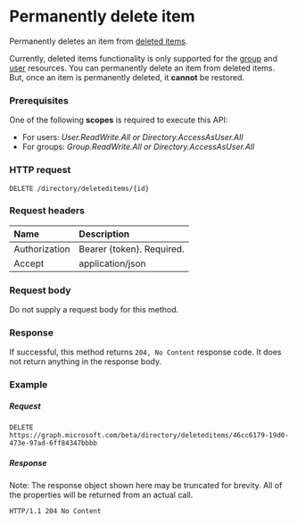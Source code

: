 # Permanently delete item

Permanently deletes an item from [deleted items](../resources/directory.md).

Currently, deleted items functionality is only supported for the [group](../resources/group.md) and [user](../resources/user.md) resources. You can permanently delete an item from deleted items. But, once an item is permanently deleted, it **cannot** be restored.

### Prerequisites
One of the following **scopes** is required to execute this API: 
* For users: *User.ReadWrite.All or Directory.AccessAsUser.All*
* For groups: *Group.ReadWrite.All or Directory.AccessAsUser.All*

### HTTP request
<!-- { "blockType": "ignored" } -->
```http
DELETE /directory/deleteditems/{id}
```
### Request headers
| Name       | Description|
|:---------------|:----------|
| Authorization  | Bearer {token}. Required.|
| Accept  | application/json |

### Request body
Do not supply a request body for this method.

### Response
If successful, this method returns `204, No Content` response code. It does not return anything in the response body.

### Example
##### Request

<!-- {
  "blockType": "request",
  "name": "delete_directory"
}-->
```http
DELETE https://graph.microsoft.com/beta/directory/deleteditems/46cc6179-19d0-473e-97ad-6ff84347bbbb
```
##### Response
Note: The response object shown here may be truncated for brevity. All of the properties will be returned from an actual call.
<!-- {
  "blockType": "response",
  "truncated": true
} -->
```http
HTTP/1.1 204 No Content
```

<!-- uuid: 8fcb5dbc-d5aa-4681-8e31-b001d5168d79
2015-10-25 14:57:30 UTC -->
<!-- {
  "type": "#page.annotation",
  "description": "Delete directory",
  "keywords": "",
  "section": "documentation",
  "tocPath": ""
}-->